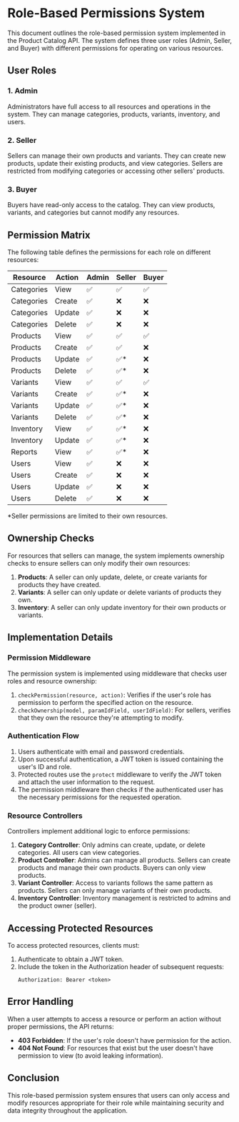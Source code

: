 # Role-Based Permissions System

This document outlines the role-based permission system implemented in the Product Catalog API. The system defines three user roles (Admin, Seller, and Buyer) with different permissions for operating on various resources.

## User Roles

### 1. Admin
Administrators have full access to all resources and operations in the system. They can manage categories, products, variants, inventory, and users.

### 2. Seller
Sellers can manage their own products and variants. They can create new products, update their existing products, and view categories. Sellers are restricted from modifying categories or accessing other sellers' products.

### 3. Buyer
Buyers have read-only access to the catalog. They can view products, variants, and categories but cannot modify any resources.

## Permission Matrix

The following table defines the permissions for each role on different resources:

| Resource   | Action    | Admin | Seller | Buyer |
|------------|-----------|-------|--------|-------|
| Categories | View      | ✅    | ✅     | ✅    |
| Categories | Create    | ✅    | ❌     | ❌    |
| Categories | Update    | ✅    | ❌     | ❌    |
| Categories | Delete    | ✅    | ❌     | ❌    |
| Products   | View      | ✅    | ✅     | ✅    |
| Products   | Create    | ✅    | ✅     | ❌    |
| Products   | Update    | ✅    | ✅*    | ❌    |
| Products   | Delete    | ✅    | ✅*    | ❌    |
| Variants   | View      | ✅    | ✅     | ✅    |
| Variants   | Create    | ✅    | ✅*    | ❌    |
| Variants   | Update    | ✅    | ✅*    | ❌    |
| Variants   | Delete    | ✅    | ✅*    | ❌    |
| Inventory  | View      | ✅    | ✅*    | ❌    |
| Inventory  | Update    | ✅    | ✅*    | ❌    |
| Reports    | View      | ✅    | ✅*    | ❌    |
| Users      | View      | ✅    | ❌     | ❌    |
| Users      | Create    | ✅    | ❌     | ❌    |
| Users      | Update    | ✅    | ❌     | ❌    |
| Users      | Delete    | ✅    | ❌     | ❌    |

*Seller permissions are limited to their own resources.

## Ownership Checks

For resources that sellers can manage, the system implements ownership checks to ensure sellers can only modify their own resources:

1. **Products**: A seller can only update, delete, or create variants for products they have created.
2. **Variants**: A seller can only update or delete variants of products they own.
3. **Inventory**: A seller can only update inventory for their own products or variants.

## Implementation Details

### Permission Middleware

The permission system is implemented using middleware that checks user roles and resource ownership:

1. `checkPermission(resource, action)`: Verifies if the user's role has permission to perform the specified action on the resource.
2. `checkOwnership(model, paramIdField, userIdField)`: For sellers, verifies that they own the resource they're attempting to modify.

### Authentication Flow

1. Users authenticate with email and password credentials.
2. Upon successful authentication, a JWT token is issued containing the user's ID and role.
3. Protected routes use the `protect` middleware to verify the JWT token and attach the user information to the request.
4. The permission middleware then checks if the authenticated user has the necessary permissions for the requested operation.

### Resource Controllers

Controllers implement additional logic to enforce permissions:

1. **Category Controller**: Only admins can create, update, or delete categories. All users can view categories.
2. **Product Controller**: Admins can manage all products. Sellers can create products and manage their own products. Buyers can only view products.
3. **Variant Controller**: Access to variants follows the same pattern as products. Sellers can only manage variants of their own products.
4. **Inventory Controller**: Inventory management is restricted to admins and the product owner (seller).

## Accessing Protected Resources

To access protected resources, clients must:

1. Authenticate to obtain a JWT token.
2. Include the token in the Authorization header of subsequent requests:
   ```
   Authorization: Bearer <token>
   ```

## Error Handling

When a user attempts to access a resource or perform an action without proper permissions, the API returns:

- **403 Forbidden**: If the user's role doesn't have permission for the action.
- **404 Not Found**: For resources that exist but the user doesn't have permission to view (to avoid leaking information).

## Conclusion

This role-based permission system ensures that users can only access and modify resources appropriate for their role while maintaining security and data integrity throughout the application.